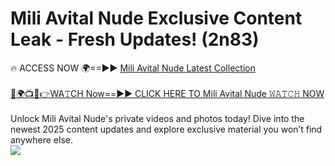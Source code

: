 # Mili Avital Nude Exclusive Content Leak - Fresh Updates! (2n83)

🔥 ACCESS NOW 🌍==►► <a href="https://tinyurl.com/yc657z5k" rel="nofollow">Mili Avital Nude Latest Collection</a>
<br><br>
[🔴🌍📺📱👉WA𝚃CH Now==►► CLICK HERE TO Mili Avital Nude 𝚆𝙰𝚃𝙲𝙷 NOW](https://tinyurl.com/yc657z5k)
<br><br>
Unlock Mili Avital Nude's private videos and photos today! Dive into the newest 2025 content updates and explore exclusive material you won’t find anywhere else.
<br>
<a href="https://tinyurl.com/yc657z5k" rel="nofollow" data-target="animated-image.originalLink"><img src="https://camo.githubusercontent.com/8a4f000d20f83aca3bf7ec5f350d767afa0574a8a352519fd8cfa583a6f93a33/68747470733a2f2f692e696d6775722e636f6d2f644a486b345a712e676966" data-canonical-src="https://i.imgur.com/dJHk4Zq.gif" style="max-width: 100%; display: inline-block;" data-target="animated-image.originalImage"></a>
<br>
